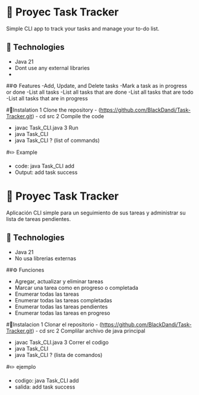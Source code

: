 # 🎯 Proyec Task Tracker
Simple CLI app to track your tasks and manage your to-do list.

## 🚀 Technologies
- Java 21
- Dont use any external libraries
- 
##⚙️  Features
-Add, Update, and Delete tasks
-Mark a task as in progress or done
-List all tasks
-List all tasks that are done
-List all tasks that are todo
-List all tasks that are in progress

#🔧Instalation
  1  Clone the repository
    - (https://github.com/BlackDandi/Task-Tracker.git)
    - cd src
  2 Compile the code
  - javac Task_CLI.java
  3 Run
  - java Task_CLI <comand> <parameter>
  - java Task_CLI ? (list of commands)
  
#✏️ Example
  - code: java Task_CLI add <task>
  - Output: add task success
  
# 🎯 Proyec Task Tracker
Aplicación CLI simple para un seguimiento de sus tareas y administrar su lista de tareas pendientes.

## 🚀 Technologies
- Java 21
- No usa librerias externas
  
##⚙️ Funciones
- Agregar, actualizar y eliminar tareas
- Marcar una tarea como en progreso o completada
- Enumerar todas las tareas
- Enumerar todas las tareas completadas
- Enumerar todas las tareas pendientes
- Enumerar todas las tareas en progreso

#🔧Instalacion
  1  Clonar el repositorio
    - (https://github.com/BlackDandi/Task-Tracker.git)
    - cd src
  2 Complilar archivo de java principal
  - javac Task_CLI.java
  3 Correr el codigo
  - java Task_CLI <comando> <parametror>
  - java Task_CLI ? (lista de comandos)

#✏️ ejemplo
  - codigo: java Task_CLI add <task>
  - salida: add task success

